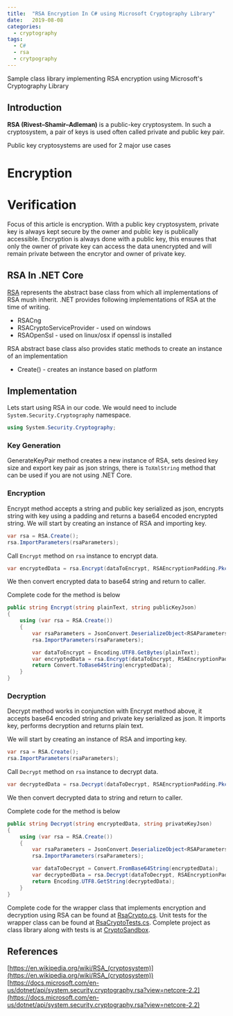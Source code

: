 ```yaml
---
title:  "RSA Encryption In C# using Microsoft Cryptography Library"
date:   2019-08-08
categories:
  - cryptography
tags:
  - C#
  - rsa
  - crytpography
---
```

Sample class library implementing RSA encryption using Microsoft's Cryptography Library

## Introduction
**RSA (Rivest–Shamir–Adleman)** is a public-key cryptosystem. In such a cryptosystem, a pair of keys is used often called private and public key pair.

Public key cryptosystems are used for 2 major use cases
# Encryption
# Verification

Focus of this article is encryption. With a public key cryptosystem, private key is always kept secure by the owner and public key is publically accessible. Encryption is always done with a public key, this ensures that only the owner of private key can access the data unencrypted and will remain private between the encrytor and owner of private key.

## RSA In .NET Core
[RSA](https://docs.microsoft.com/en-us/dotnet/api/system.security.cryptography.rsa?view=netcore-2.2) represents the abstract base class from which all implementations of RSA mush inherit. .NET provides following implementations of RSA at the time of writing.
* RSACng
* RSACryptoServiceProvider - used on windows
* RSAOpenSsl - used on linux/osx if openssl is installed

RSA abstract base class also provides static methods to create an instance of an implementation
* Create() - creates an instance based on platform

## Implementation
Lets start using RSA in our code. We would need to include `System.Security.Cryptography` namespace.

```csharp
using System.Security.Cryptography;
```

### Key Generation
GenerateKeyPair method creates a new instance of RSA, sets desired key size and export key pair as json strings, there is `ToXmlString` method that can be used if you are not using .NET Core.

### Encryption
Encrypt method accepts a string and public key serialized as json, encrypts string with key using a padding and returns a base64 encoded encrypted string.
We will start by creating an instance of RSA and importing key.
```csharp
var rsa = RSA.Create();
rsa.ImportParameters(rsaParameters);
```
Call `Encrypt` method on `rsa` instance to encrypt data.
```csharp
var encryptedData = rsa.Encrypt(dataToEncrypt, RSAEncryptionPadding.Pkcs1);
```
We then convert encrypted data to base64 string and return to caller.

Complete code for the method is below
```csharp
public string Encrypt(string plainText, string publicKeyJson)
{
    using (var rsa = RSA.Create())
    {
        var rsaParameters = JsonConvert.DeserializeObject<RSAParameters>(publicKeyJson);
        rsa.ImportParameters(rsaParameters);

        var dataToEncrypt = Encoding.UTF8.GetBytes(plainText);
        var encryptedData = rsa.Encrypt(dataToEncrypt, RSAEncryptionPadding.Pkcs1);
        return Convert.ToBase64String(encryptedData);
    }
}
```

### Decryption
Decrypt method works in conjunction with Encrypt method above, it accepts base64 encoded string and private key serialized as json. It imports key, performs decryption and returns plain text.

We will start by creating an instance of RSA and importing key.
```csharp
var rsa = RSA.Create();
rsa.ImportParameters(rsaParameters);
```
Call `Decrypt` method on `rsa` instance to decrypt data.
```csharp
var decryptedData = rsa.Decrypt(dataToDecrypt, RSAEncryptionPadding.Pkcs1);
```
We then convert decrypted data to string and return to caller.

Complete code for the method is below
```csharp
public string Decrypt(string encryptedData, string privateKeyJson)
{
    using (var rsa = RSA.Create())
    {
        var rsaParameters = JsonConvert.DeserializeObject<RSAParameters>(privateKeyJson);
        rsa.ImportParameters(rsaParameters);

        var dataToDecrypt = Convert.FromBase64String(encryptedData);
        var decryptedData = rsa.Decrypt(dataToDecrypt, RSAEncryptionPadding.Pkcs1);
        return Encoding.UTF8.GetString(decryptedData);
    }
}
```

Complete code for the wrapper class that implements encryption and decryption using RSA can be found at [RsaCrypto.cs](https://github.com/kashifsoofi/crypto-sandbox/blob/master/dotnet/src/Sandbox.Crypto/RsaCrypto.cs). Unit tests for the wrapper class can be found at [RsaCryptoTests.cs](https://github.com/kashifsoofi/crypto-sandbox/blob/master/dotnet/test/Sandbox.Crypto.Tests/RsaCryptoTests.cs). Complete project as class library along with tests is at [CryptoSandbox](https://github.com/kashifsoofi/crypto-sandbox/tree/master/dotnet).

## References
[https://en.wikipedia.org/wiki/RSA_(cryptosystem)](https://en.wikipedia.org/wiki/RSA_(cryptosystem))
[https://docs.microsoft.com/en-us/dotnet/api/system.security.cryptography.rsa?view=netcore-2.2](https://docs.microsoft.com/en-us/dotnet/api/system.security.cryptography.rsa?view=netcore-2.2)